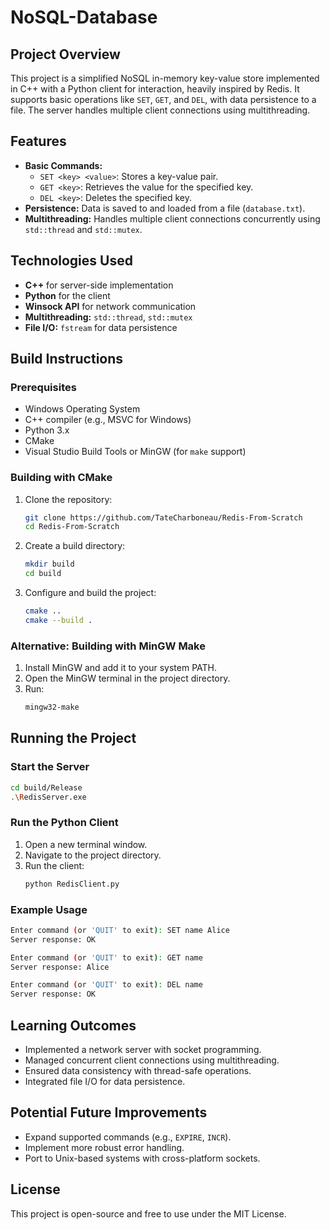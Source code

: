 ﻿# NoSQL-Database

## Project Overview
This project is a simplified NoSQL in-memory key-value store implemented in C++ with a Python client for interaction, heavily inspired by Redis. It supports basic operations like `SET`, `GET`, and `DEL`, with data persistence to a file. The server handles multiple client connections using multithreading.

## Features
- **Basic Commands:**
  - `SET <key> <value>`: Stores a key-value pair.
  - `GET <key>`: Retrieves the value for the specified key.
  - `DEL <key>`: Deletes the specified key.
- **Persistence:** Data is saved to and loaded from a file (`database.txt`).
- **Multithreading:** Handles multiple client connections concurrently using `std::thread` and `std::mutex`.

## Technologies Used
- **C++** for server-side implementation
- **Python** for the client
- **Winsock API** for network communication
- **Multithreading:** `std::thread`, `std::mutex`
- **File I/O:** `fstream` for data persistence

## Build Instructions
### Prerequisites
- Windows Operating System
- C++ compiler (e.g., MSVC for Windows)
- Python 3.x
- CMake
- Visual Studio Build Tools or MinGW (for `make` support)

### Building with CMake
1. Clone the repository:
   ```bash
   git clone https://github.com/TateCharboneau/Redis-From-Scratch
   cd Redis-From-Scratch
   ```
2. Create a build directory:
   ```bash
   mkdir build
   cd build
   ```
3. Configure and build the project:
   ```bash
   cmake ..
   cmake --build .
   ```

### Alternative: Building with MinGW Make
1. Install MinGW and add it to your system PATH.
2. Open the MinGW terminal in the project directory.
3. Run:
   ```bash
   mingw32-make
   ```

## Running the Project
### Start the Server
```bash
cd build/Release
.\RedisServer.exe
```

### Run the Python Client
1. Open a new terminal window.
2. Navigate to the project directory.
3. Run the client:
   ```bash
   python RedisClient.py
   ```

### Example Usage
```bash
Enter command (or 'QUIT' to exit): SET name Alice
Server response: OK

Enter command (or 'QUIT' to exit): GET name
Server response: Alice

Enter command (or 'QUIT' to exit): DEL name
Server response: OK
```

## Learning Outcomes
- Implemented a network server with socket programming.
- Managed concurrent client connections using multithreading.
- Ensured data consistency with thread-safe operations.
- Integrated file I/O for data persistence.

## Potential Future Improvements
- Expand supported commands (e.g., `EXPIRE`, `INCR`).
- Implement more robust error handling.
- Port to Unix-based systems with cross-platform sockets.

## License
This project is open-source and free to use under the MIT License.

